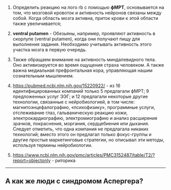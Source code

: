 1. Определить  реакцию на лого rb с помощью **фМРТ**, основывается на том, что мозговой кровоток и активность нейронов связаны между собой. Когда область мозга активна, приток крови к этой области также увеличивается;

2. **ventral putamen** - Обезьяны, например, проявляют активность в скорлупе (ventral putamen), когда они получают пищу для выполнения задания. Необходимо учитывать активность этого участка мозга в первую очередь.

3. Также обращаем внимание на активность миндалевидного тела. Оно активизируется во время ощущения страха человеком. А также важна медиальная префронтальная кора, управляющая нашим сознательным мышлением.

4. https://pubmed.ncbi.nlm.nih.gov/15220922/ - из 16 идентифицированных компаний только 5 предлагали фМРТ; 9 предложенных услуг ЭЭГ; и 12 предлагали некоторые другие технологии, связанные с нейробиологией, в том числе: магнитоэнцефалографию, «психофизику», программные услуги, отслеживание глаз, гальваническую реакцию кожи, электрокардиографию, электромиографию и анализ расширения зрачков, покраснения, моргания, сердцебиения или дыхания. Следует отметить, что одна компания не предлагала никаких технологий; вместо этого он предлагал только фокус-группы и другие простые маркетинговые стратегии, но описывал эти методы, используя термины нейробиологии.

5. https://www.ncbi.nlm.nih.gov/pmc/articles/PMC3152487/table/T2/?report=objectonly - риторика

---
## А как же люди с синдромом Аспергера?
